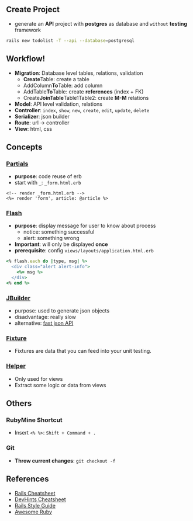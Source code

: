 ## Create Project
- generate an **API** project with **postgres** as database and `without` **testing** framework
```sh
rails new todolist -T --api --database=postgresql
```

## Workflow!
- **Migration**: Database level tables, relations, validation
  - **Create**Table: create a table
  - AddColumn**To**Table: add column
  - AddTable**To**Table: create **references** (index + FK)
  - Create**JoinTable**Table1Table2: create **M-M** relations
- **Model**: API level validation, relations
- **Controller**: `index`, `show`, `new`, `create`, `edit`, `update`, `delete`
- **Serializer**: json builder
- **Route**: url -> controller
- **View**: html, css


## Concepts
### [Partials](https://riptutorial.com/ruby-on-rails/example/2875/partials)
- **purpose**: code reuse of erb
- start with `_`: `_form.html.erb`
```erb
<!-- render _form.html.erb -->
<%= render 'form', article: @article %>
```
### [Flash](https://www.rubyguides.com/2019/11/rails-flash-messages/)
- **purpose**: display message for user to know about process
  - notice: something successful
  - alert: something wrong
- **Important**: will only be displayed **once**
- **prerequisite**: config `views/layouts/application.html.erb`
```ruby
<% flash.each do |type, msg| %>
  <div class="alert alert-info">
    <%= msg %>
  </div>
<% end %>
```
### [JBuilder](https://github.com/rails/jbuilder)
- purpose: used to generate json objects
- disadvantage: really slow
- alternative: [fast json API](https://github.com/fast-jsonapi/fast_jsonapi)


### [Fixture](https://stackoverflow.com/questions/18304788/rails-fixtures-what-do-these-mean#answer-18306222)
- Fixtures are data that you can feed into your unit testing. 
  
### [Helper](https://stackoverflow.com/questions/27793693/ruby-on-rails-helpers#answer-27793808)
- Only used for views
- Extract some logic or data from views


## Others
### RubyMine Shortcut
- Insert `<% %>`: `Shift + Command + .`
### Git
- **Throw current changes**: `git checkout -f`

## References
- [Rails Cheatsheet](https://gist.github.com/mdang/95b4f54cadf12e7e0415)
- [DevHints Cheatsheet](https://devhints.io/)
- [Rails Style Guide](https://github.com/JuanitoFatas/rails-style-guide/blob/master/README-zhCN.md)
- [Awesome Ruby](https://github.com/markets/awesome-ruby#code-highlighting)



